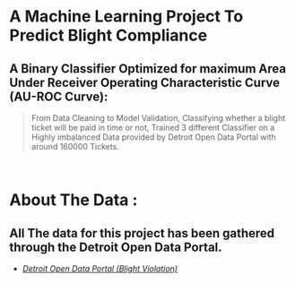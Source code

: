 # A Machine Learning Project To Predict Blight Compliance

## A Binary Classifier Optimized for maximum Area Under Receiver Operating Characteristic Curve (AU-ROC Curve):
>  From Data Cleaning to Model Validation, Classifying whether a blight ticket will be paid in time or not, Trained 3 different Classifier on a Highly imbalanced Data provided by Detroit Open Data Portal with around 160000 Tickets.
<br />

# About The Data :

## All The data for this project has been gathered through the Detroit Open Data Portal.

- *[Detroit Open Data Portal (Blight Violation)](https://data.detroitmi.gov/datasets/blight-violations)*
<br />

